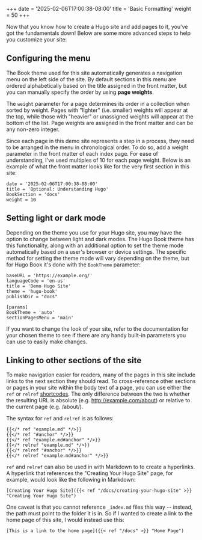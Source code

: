 +++
date = '2025-02-06T17:00:38-08:00'
title = 'Basic Formatting'
weight = 50
+++

Now that you know how to create a Hugo site and add pages to it, you've got the fundamentals down! Below are some more advanced steps to help you customize your site:

## Configuring the menu

The Book theme used for this site automatically generates a navigation menu on the left side of the site. By default sections in this menu are ordered alphabetically based on the title assigned in the front matter, but you can manually specify the order by using **page weights**.

The `weight` parameter for a page determines its order in a collection when sorted by weight. Pages with "lighter" (i.e. smaller) weights will appear at the top, while those with "heavier" or unassigned weights will appear at the bottom of the list. Page weights are assigned in the front matter and can be any non-zero integer.

Since each page in this demo site represents a step in a process, they need to be arranged in the menu in chronological order. To do so, add a weight parameter in the front matter of each index page. For ease of understanding, I've used multiples of 10 for each page weight. Below is an example of what the front matter looks like for the very first section in this site:

```pseudo
date = '2025-02-06T17:00:38-08:00'
title = 'Optional: Understanding Hugo'
BookSection = 'docs'
weight = 10
```

## Setting light or dark mode

Depending on the theme you use for your Hugo site, you may have the option to change between light and dark modes. The Hugo Book theme has this functionality, along with an additional option to set the theme mode automatically based on a user's browser or device settings. The specific method for setting the theme mode will vary depending on the theme, but for Hugo Book it's done with the `BookTheme` parameter:

```pseudo
baseURL = 'https://example.org/'
languageCode = 'en-us'
title = 'Demo Hugo Site'
theme = 'hugo-book'
publishDir = "docs"

[params]
BookTheme = 'auto'
sectionPagesMenu = 'main'
```

If you want to change the look of your site, refer to the documentation for your chosen theme to see if there are any handy built-in parameters you can use to easily make changes.

## Linking to other sections of the site

To make navigation easier for readers, many of the pages in this site include links to the next section they should read. To cross-reference other sections or pages in your site within the body text of a page, you can use either the `ref` or `relref` [shortcodes](https://gohugobrasil.netlify.app/content-management/shortcodes/#using-the-built-in-shortcodes). The only difference between the two is whether the resulting URL is absolute (e.g. http://example.com/about) or relative to the current page (e.g. /about/).

The syntax for `ref` and `relref` is as follows:

```pseudo
{{</* ref "example.md" */>}}
{{</* ref "#anchor" */>}}
{{</* ref "example.md#anchor" */>}}
{{</* relref "example.md" */>}}
{{</* relref "#anchor" */>}}
{{</* relref "example.md#anchor" */>}}
```
`ref` and `relref` can also be used in with Markdown to to create a hyperlinks. A hyperlink that references the "Creating Your Hugo Site" page, for example, would look like the following in Markdown:

```pseudo
[Creating Your Hugo Site]({{< ref "/docs/creating-your-hugo-site" >}} "Creating Your Hugo Site") 
```

One caveat is that you cannot reference `_index.md` files this way -- instead, the path must point to the folder it is in. So if I wanted to create a link to the home page of this site, I would instead use this:

```pseudo
[This is a link to the home page]({{< ref "/docs" >}} "Home Page") 
```